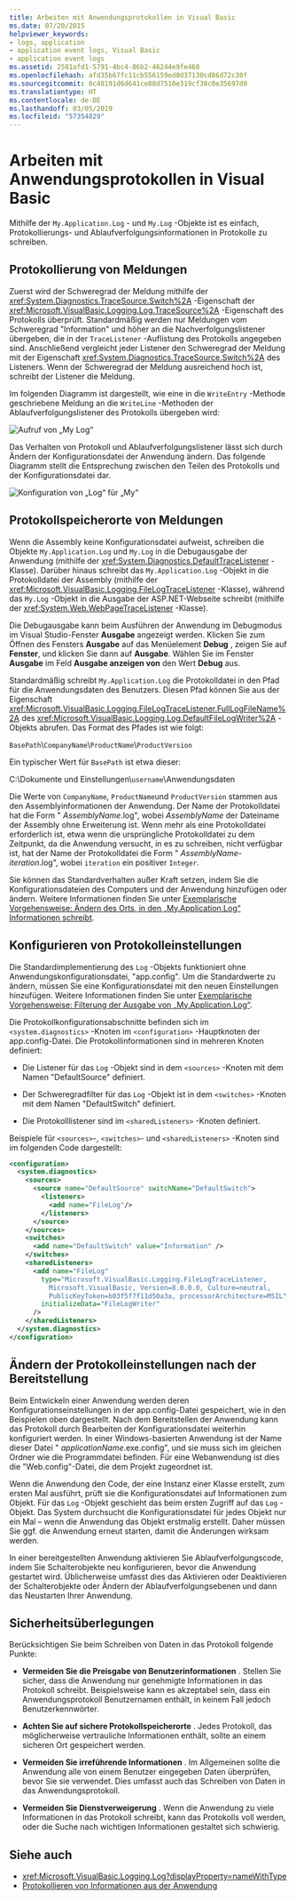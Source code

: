 ```yaml
---
title: Arbeiten mit Anwendungsprotokollen in Visual Basic
ms.date: 07/20/2015
helpviewer_keywords:
- logs, application
- application event logs, Visual Basic
- application event logs
ms.assetid: 2581afd1-5791-4bc4-86b2-46244e9fe468
ms.openlocfilehash: afd35b67fc11cb556159ed0d37130cd86d72c30f
ms.sourcegitcommit: 0c48191d6d641ce88d7510e319cf38c0e35697d0
ms.translationtype: HT
ms.contentlocale: de-DE
ms.lasthandoff: 03/05/2019
ms.locfileid: "57354829"
---
```

# <a name="working-with-application-logs-in-visual-basic"></a>Arbeiten mit Anwendungsprotokollen in Visual Basic

Mithilfe der `My.Application.Log` - und `My.Log` -Objekte ist es einfach, Protokollierungs- und Ablaufverfolgungsinformationen in Protokolle zu schreiben.

## <a name="how-messages-are-logged"></a>Protokollierung von Meldungen

Zuerst wird der Schweregrad der Meldung mithilfe der <xref:System.Diagnostics.TraceSource.Switch%2A> -Eigenschaft der <xref:Microsoft.VisualBasic.Logging.Log.TraceSource%2A> -Eigenschaft des Protokolls überprüft. Standardmäßig werden nur Meldungen vom Schweregrad "Information" und höher an die Nachverfolgungslistener übergeben, die in der `TraceListener` -Auflistung des Protokolls angegeben sind. Anschließend vergleicht jeder Listener den Schweregrad der Meldung mit der Eigenschaft <xref:System.Diagnostics.TraceSource.Switch%2A> des Listeners. Wenn der Schweregrad der Meldung ausreichend hoch ist, schreibt der Listener die Meldung.

Im folgenden Diagramm ist dargestellt, wie eine in die `WriteEntry` -Methode geschriebene Meldung an die `WriteLine` -Methoden der Ablaufverfolgungslistener des Protokolls übergeben wird:

![Aufruf von „My Log“](../../../../visual-basic/developing-apps/programming/log-info/media/mylogcall.png "MyLogCall")

Das Verhalten von Protokoll und Ablaufverfolgungslistener lässt sich durch Ändern der Konfigurationsdatei der Anwendung ändern. Das folgende Diagramm stellt die Entsprechung zwischen den Teilen des Protokolls und der Konfigurationsdatei dar.

![Konfiguration von „Log“ für „My“](../../../../visual-basic/developing-apps/programming/log-info/media/mylogconfig.png "MyLogConfig")

## <a name="where-messages-are-logged"></a>Protokollspeicherorte von Meldungen

Wenn die Assembly keine Konfigurationsdatei aufweist, schreiben die Objekte `My.Application.Log` und `My.Log` in die Debugausgabe der Anwendung (mithilfe der <xref:System.Diagnostics.DefaultTraceListener> -Klasse). Darüber hinaus schreibt das `My.Application.Log` -Objekt in die Protokolldatei der Assembly (mithilfe der <xref:Microsoft.VisualBasic.Logging.FileLogTraceListener> -Klasse), während das `My.Log` -Objekt in die Ausgabe der ASP.NET-Webseite schreibt (mithilfe der <xref:System.Web.WebPageTraceListener> -Klasse).

Die Debugausgabe kann beim Ausführen der Anwendung im Debugmodus im Visual Studio-Fenster **Ausgabe** angezeigt werden. Klicken Sie zum Öffnen des Fensters **Ausgabe** auf das Menüelement **Debug** , zeigen Sie auf **Fenster**, und klicken Sie dann auf **Ausgabe**. Wählen Sie im Fenster **Ausgabe** im Feld **Ausgabe anzeigen von** den Wert **Debug** aus.

Standardmäßig schreibt `My.Application.Log` die Protokolldatei in den Pfad für die Anwendungsdaten des Benutzers. Diesen Pfad können Sie aus der Eigenschaft <xref:Microsoft.VisualBasic.Logging.FileLogTraceListener.FullLogFileName%2A> des <xref:Microsoft.VisualBasic.Logging.Log.DefaultFileLogWriter%2A> -Objekts abrufen. Das Format des Pfades ist wie folgt:

`BasePath`\\`CompanyName`\\`ProductName`\\`ProductVersion`

Ein typischer Wert für `BasePath` ist etwa dieser:

C:\Dokumente und Einstellungen\\`username`\Anwendungsdaten

Die Werte von `CompanyName`, `ProductName`und `ProductVersion` stammen aus den Assemblyinformationen der Anwendung. Der Name der Protokolldatei hat die Form " *AssemblyName*.log", wobei *AssemblyName* der Dateiname der Assembly ohne Erweiterung ist. Wenn mehr als eine Protokolldatei erforderlich ist, etwa wenn die ursprüngliche Protokolldatei zu dem Zeitpunkt, da die Anwendung versucht, in es zu schreiben, nicht verfügbar ist, hat der Name der Protokolldatei die Form " *AssemblyName*-*iteration*.log", wobei `iteration` ein positiver `Integer`.

Sie können das Standardverhalten außer Kraft setzen, indem Sie die Konfigurationsdateien des Computers und der Anwendung hinzufügen oder ändern. Weitere Informationen finden Sie unter [Exemplarische Vorgehensweise: Ändern des Orts, in den „My.Application.Log“ Informationen schreibt](../../../../visual-basic/developing-apps/programming/log-info/walkthrough-changing-where-my-application-log-writes-information.md).

## <a name="configuring-log-settings"></a>Konfigurieren von Protokolleinstellungen

Die Standardimplementierung des `Log` -Objekts funktioniert ohne Anwendungskonfigurationsdatei, "app.config". Um die Standardwerte zu ändern, müssen Sie eine Konfigurationsdatei mit den neuen Einstellungen hinzufügen. Weitere Informationen finden Sie unter [Exemplarische Vorgehensweise: Filterung der Ausgabe von „My.Application.Log“](../../../../visual-basic/developing-apps/programming/log-info/walkthrough-filtering-my-application-log-output.md).

Die Protokollkonfigurationsabschnitte befinden sich im `<system.diagnostics>` -Knoten im `<configuration>` -Hauptknoten der app.config-Datei. Die Protokollinformationen sind in mehreren Knoten definiert:

- Die Listener für das `Log` -Objekt sind in dem `<sources>` -Knoten mit dem Namen "DefaultSource" definiert.

- Der Schweregradfilter für das `Log` -Objekt ist in dem `<switches>` -Knoten mit dem Namen "DefaultSwitch" definiert.

- Die Protokolllistener sind im `<sharedListeners>` -Knoten definiert.

 Beispiele für `<sources>`-, `<switches>`- und `<sharedListeners>` -Knoten sind im folgenden Code dargestellt:

```xml
<configuration>
  <system.diagnostics>
    <sources>
      <source name="DefaultSource" switchName="DefaultSwitch">
        <listeners>
          <add name="FileLog"/>
        </listeners>
      </source>
    </sources>
    <switches>
      <add name="DefaultSwitch" value="Information" />
    </switches>
    <sharedListeners>
      <add name="FileLog"
        type="Microsoft.VisualBasic.Logging.FileLogTraceListener,
          Microsoft.VisualBasic, Version=8.0.0.0, Culture=neutral,
          PublicKeyToken=b03f5f7f11d50a3a, processorArchitecture=MSIL"
        initializeData="FileLogWriter"
      />
    </sharedListeners>
  </system.diagnostics>
</configuration>
```

## <a name="changing-log-settings-after-deployment"></a>Ändern der Protokolleinstellungen nach der Bereitstellung

Beim Entwickeln einer Anwendung werden deren Konfigurationseinstellungen in der app.config-Datei gespeichert, wie in den Beispielen oben dargestellt. Nach dem Bereitstellen der Anwendung kann das Protokoll durch Bearbeiten der Konfigurationsdatei weiterhin konfiguriert werden. In einer Windows-basierten Anwendung ist der Name dieser Datei " *applicationName*.exe.config", und sie muss sich im gleichen Ordner wie die Programmdatei befinden. Für eine Webanwendung ist dies die "Web.config"-Datei, die dem Projekt zugeordnet ist.

Wenn die Anwendung den Code, der eine Instanz einer Klasse erstellt, zum ersten Mal ausführt, prüft sie die Konfigurationsdatei auf Informationen zum Objekt. Für das `Log` -Objekt geschieht das beim ersten Zugriff auf das `Log` -Objekt. Das System durchsucht die Konfigurationsdatei für jedes Objekt nur ein Mal – wenn die Anwendung das Objekt erstmalig erstellt. Daher müssen Sie ggf. die Anwendung erneut starten, damit die Änderungen wirksam werden.

In einer bereitgestellten Anwendung aktivieren Sie Ablaufverfolgungscode, indem Sie Schalterobjekte neu konfigurieren, bevor die Anwendung gestartet wird. Üblicherweise umfasst dies das Aktivieren oder Deaktivieren der Schalterobjekte oder Ändern der Ablaufverfolgungsebenen und dann das Neustarten Ihrer Anwendung.

## <a name="security-considerations"></a>Sicherheitsüberlegungen

Berücksichtigen Sie beim Schreiben von Daten in das Protokoll folgende Punkte:

- **Vermeiden Sie die Preisgabe von Benutzerinformationen** . Stellen Sie sicher, dass die Anwendung nur genehmigte Informationen in das Protokoll schreibt. Beispielsweise kann es akzeptabel sein, dass ein Anwendungsprotokoll Benutzernamen enthält, in keinem Fall jedoch Benutzerkennwörter.

- **Achten Sie auf sichere Protokollspeicherorte** . Jedes Protokoll, das möglicherweise vertrauliche Informationen enthält, sollte an einem sicheren Ort gespeichert werden.

- **Vermeiden Sie irreführende Informationen** . Im Allgemeinen sollte die Anwendung alle von einem Benutzer eingegeben Daten überprüfen, bevor Sie sie verwendet. Dies umfasst auch das Schreiben von Daten in das Anwendungsprotokoll.

- **Vermeiden Sie Dienstverweigerung** . Wenn die Anwendung zu viele Informationen in das Protokoll schreibt, kann das Protokolls voll werden, oder die Suche nach wichtigen Informationen gestaltet sich schwierig.

## <a name="see-also"></a>Siehe auch

- <xref:Microsoft.VisualBasic.Logging.Log?displayProperty=nameWithType>
- [Protokollieren von Informationen aus der Anwendung](../../../../visual-basic/developing-apps/programming/log-info/index.md)
